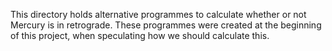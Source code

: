 This directory holds alternative programmes to calculate whether or not Mercury is in retrograde.  These programmes were created at the beginning of this project, when speculating how we should calculate this.
